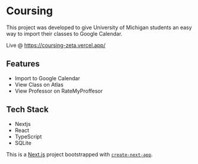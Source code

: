 # Coursing

This project was developed to give University of Michigan students an easy way to import their classes to Google Calendar.

Live @ https://coursing-zeta.vercel.app/

## Features

- Import to Google Calendar
- View Class on Atlas
- View Professor on RateMyProffesor

## Tech Stack

- Nextjs
- React
- TypeScript
- SQLite

This is a [Next.js](https://nextjs.org/) project bootstrapped with [`create-next-app`](https://github.com/vercel/next.js/tree/canary/packages/create-next-app).
